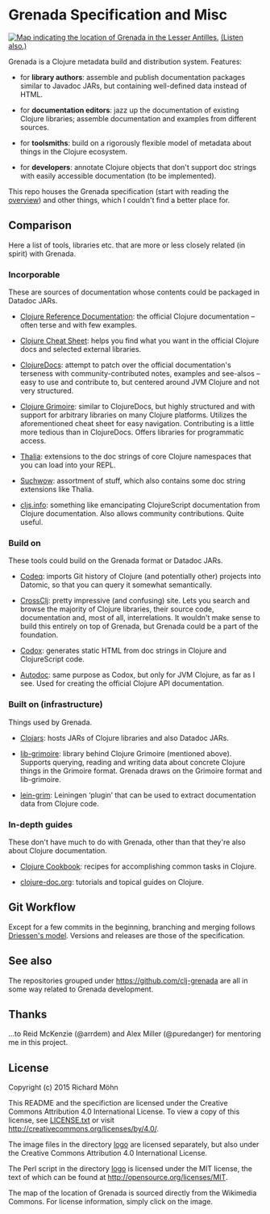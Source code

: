 # Grenada Specification and Misc

[![Map indicating the location of Grenada in the Lesser
Antilles.](https://upload.wikimedia.org/wikipedia/commons/5/53/Grenada_in_its_region.svg)](https://commons.wikimedia.org/wiki/File:Grenada_in_its_region.svg#/media/File:Grenada_in_its_region.svg)
[(Listen also.)](http://www.bbc.co.uk/programmes/b02x5j69)

Grenada is a Clojure metadata build and distribution system. Features:

 - for **library authors**: assemble and publish documentation packages similar
   to Javadoc JARs, but containing well-defined data instead of HTML.

 - for **documentation editors**: jazz up the documentation of existing Clojure
   libraries; assemble documentation and examples from different sources.

 - for **toolsmiths**: build on a rigorously flexible model of metadata about
   things in the Clojure ecosystem.

 - for **developers**: annotate Clojure objects that don't support doc strings with
   easily accessible documentation (to be implemented).

This repo houses the Grenada specification (start with reading the
[overview](SpecOverview.md)) and other things, which I couldn't find a better
place for.

## Comparison

Here a list of tools, libraries etc. that are more or less closely related (in
spirit) with Grenada.

### Incorporable

These are sources of documentation whose contents could be packaged in Datadoc
JARs.

 - [Clojure Reference Documentation](http://clojure.org/documentation): the
   official Clojure documentation – often terse and with few examples.

 - [Clojure Cheat Sheet](http://clojure.org/cheatsheet): helps you find what you
   want in the official Clojure docs and selected external libraries.

 - [ClojureDocs](https://clojuredocs.org): attempt to patch over the official
   documentation's terseness with community-contributed notes, examples and
   see-alsos – easy to use and contribute to, but centered around JVM Clojure
   and not very structured.

 - [Clojure Grimoire](http://conj.io): similar to ClojureDocs, but highly
   structured and with support for arbitrary libraries on many Clojure
   platforms. Utilizes the aforementioned cheat sheet for easy navigation.
   Contributing is a little more tedious than in ClojureDocs. Offers libraries
   for programmatic access.

 - [Thalia](https://github.com/jafingerhut/thalia): extensions to the doc
   strings of core Clojure namespaces that you can load into your REPL.

 - [Suchwow](https://github.com/marick/suchwow): assortment of stuff, which also
   contains some doc string extensions like Thalia.

 - [cljs.info](http://cljs.info/cheatsheet/): something like emancipating
   ClojureScript documentation from Clojure documentation. Also allows community
   contributions. Quite useful.

### Build on

These tools could build on the Grenada format or Datadoc JARs.

 - [Codeq](http://blog.datomic.com/2012/10/codeq.html): imports Git history of
   Clojure (and potentially other) projects into Datomic, so that you can query
   it somewhat semantically.

 - [CrossClj](https://crossclj.info/): pretty impressive (and confusing) site.
   Lets you search and browse the majority of Clojure libraries, their source
   code, documentation and, most of all, interrelations. It wouldn't make sense
   to build this entirely on top of Grenada, but Grenada could be a part of the
   foundation.

 - [Codox](https://github.com/weavejester/codox): generates static HTML from
   doc strings in Clojure and ClojureScript code.

 - [Autodoc](https://github.com/tomfaulhaber/autodoc): same purpose as Codox,
   but only for JVM Clojure, as far as I see. Used for creating the official
   Clojure API documentation.

### Built on (infrastructure)

Things used by Grenada.

 - [Clojars](https://clojars.org): hosts JARs of Clojure libraries and also
   Datadoc JARs.

 - [lib-grimoire](https://github.com/clojure-grimoire/lib-grimoire): library
   behind Clojure Grimoire (mentioned above). Supports querying, reading and
   writing data about concrete Clojure things in the Grimoire format. Grenada
   draws on the Grimoire format and lib-grimoire.

 - [lein-grim](https://github.com/clojure-grimoire/lein-grim): Leiningen
   ‘plugin’ that can be used to extract documentation data from Clojure code.

### In-depth guides

These don't have much to do with Grenada, other than that they're also about
Clojure documentation.

 - [Clojure Cookbook](https://github.com/clojure-cookbook/clojure-cookbook):
   recipes for accomplishing common tasks in Clojure.

 - [clojure-doc.org](http://clojure-doc.org/): tutorials and topical guides on
   Clojure.


## Git Workflow

Except for a few commits in the beginning, branching and merging follows
[Driessen's model](http://nvie.com/posts/a-successful-git-branching-model/).
Versions and releases are those of the specification.

## See also

The repositories grouped under https://github.com/clj-grenada are all in some
way related to Grenada development.

## Thanks

…to Reid McKenzie (@arrdem) and Alex Miller (@puredanger) for mentoring me in
this project.

## License

Copyright (c) 2015 Richard Möhn

This README and the specifiction are licensed under the Creative Commons
Attribution 4.0 International License. To view a copy of this license, see
[LICENSE.txt](LICENSE.txt) or visit http://creativecommons.org/licenses/by/4.0/.

The image files in the directory [logo](/logo) are licensed separately, but also
under the Creative Commons Attribution 4.0 International License.

The Perl script in the directory [logo](/logo) is licensed under the MIT
license, the text of which can be found at http://opensource.org/licenses/MIT.

The map of the location of Grenada is sourced directly from the Wikimedia
Commons. For license information, simply click on the image.
